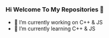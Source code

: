 ### Hi Welcome To My Repositories 👋

- 🔭 I’m currently working on C++ & JS
- 🌱 I’m currently learning C++ & JS

